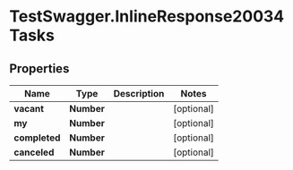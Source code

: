# TestSwagger.InlineResponse20034Tasks

## Properties

Name | Type | Description | Notes
------------ | ------------- | ------------- | -------------
**vacant** | **Number** |  | [optional] 
**my** | **Number** |  | [optional] 
**completed** | **Number** |  | [optional] 
**canceled** | **Number** |  | [optional] 


